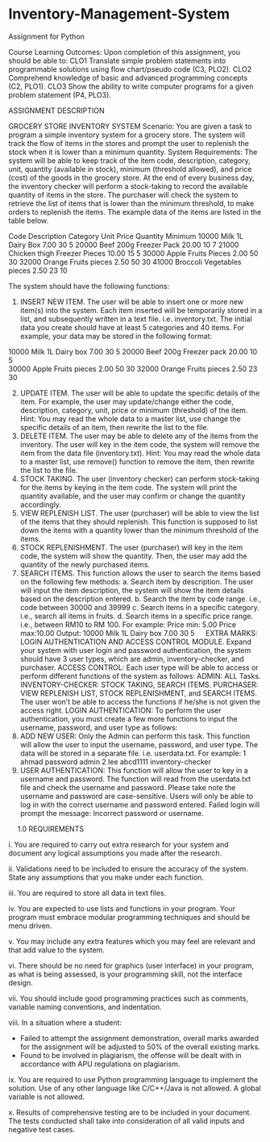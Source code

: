 # Inventory-Management-System
Assignment for Python

Course Learning Outcomes: 
Upon completion of this assignment, you should be able to:
CLO1	Translate simple problem statements into programmable solutions using flow chart/pseudo code (C3, PLO2).
CLO2	Comprehend knowledge of basic and advanced programming concepts (C2, PLO1).
CLO3	Show the ability to write computer programs for a given problem statement (P4, PLO3).


ASSIGNMENT DESCRIPTION

GROCERY STORE INVENTORY SYSTEM
Scenario: You are given a task to program a simple inventory system for a grocery store. The system will track the flow of items in the stores and prompt the user to replenish the stock when it is lower than a minimum quantity. 
System Requirements: The system will be able to keep track of the item code, description, category, unit, quantity (available in stock), minimum (threshold allowed), and price (cost) of the goods in the grocery store. At the end of every business day, the inventory checker will perform a stock-taking to record the available quantity of items in the store. The purchaser will check the system to retrieve the list of items that is lower than the minimum threshold, to make orders to replenish the items. The example data of the items are listed in the table below. 

Code	Description	Category	Unit	Price	Quantity	Minimum
10000	Milk 1L	Dairy	Box	7.00	30	5
20000	Beef 200g	Freezer	Pack	20.00	10	7
21000	Chicken thigh	Freezer	Pieces	10.00	15	5
30000	Apple	Fruits	Pieces	2.00	50	30
32000	Orange	Fruits	pieces	2.50	50	30
41000	Broccoli	Vegetables	pieces	2.50	23	10

The system should have the following functions:
1.	INSERT NEW ITEM. The user will be able to insert one or more new item(s) into the system. Each item inserted will be temporarily stored in a list, and subsequently written in a text file. i.e. inventory.txt. The initial data you create should have at least 5 categories and 40 items. For example, your data may be stored in the following format:

10000	Milk 1L		Dairy		box	7.00	30		5
20000	Beef 200g	Freezer	pack	20.00	10		5	
30000	Apple		Fruits		pieces	2.00	50		30
32000	Orange		Fruits		pieces	2.50	23		30

2.	UPDATE ITEM. The user will be able to update the specific details of the item. For example, the user may update/change either the code, description, category, unit, price or minimum (threshold) of the item. Hint: You may read the whole data to a master list, use change the specific details of an item, then rewrite the list to the file.
3.	DELETE ITEM. The user may be able to delete any of the items from the inventory. The user will key in the item code, the system will remove the item from the data file (inventory.txt). Hint: You may read the whole data to a master list, use remove() function to remove the item, then rewrite the list to the file.
4.	STOCK TAKING. The user (inventory checker) can perform stock-taking for the items by keying in the item code. The system will print the quantity available, and the user may confirm or change the quantity accordingly.
5.	VIEW REPLENISH LIST. The user (purchaser) will be able to view the list of the items that they should replenish. This function is supposed to list down the items with a quantity lower than the minimum threshold of the items.
6.	STOCK REPLENISHMENT. The user (purchaser) will key in the item code, the system will show the quantity. Then, the user may add the quantity of the newly purchased items.
7.	SEARCH ITEMS. This function allows the user to search the items based on the following few methods:
a.	Search item by description. The user will input the item description, the system will show the item details based on the description entered.
b.	Search the item by code range. i.e., code between 30000 and 39999
c.	Search items in a specific category. i.e., search all items in fruits.
d.	Search items in a specific price range. i.e., between RM10 to RM 100.
For example:
Price min: 5.00
Price max:10.00
Output:
10000	Milk 1L		Dairy		box	7.00	30		5
 
EXTRA MARKS: LOGIN AUTHENTICATION AND ACCESS CONTROL MODULE.
Expand your system with user login and password authentication, the system should have 3 user types, which are admin, inventory-checker, and purchaser. 
ACCESS CONTROL: Each user type will be able to access or perform different functions of the system as follows:
ADMIN: ALL Tasks.
INVENTORY-CHECKER: STOCK TAKING, SEARCH ITEMS.
PURCHASER: VIEW REPLENISH LIST, STOCK REPLENISHMENT, and SEARCH ITEMS.
The user won’t be able to access the functions if he/she is not given the access right.
LOGIN AUTHENTICATION: To perform the user authentication, you must create a few more functions to input the username, password, and user type as follows:	
1.	ADD NEW USER: Only the Admin can perform this task. This function will allow the user to input the username, password, and user type. The data will be stored in a separate file. i.e. userdata.txt. For example:
1       ahmad     password      admin
2      lee             abcd1111      inventory-checker	
2.	USER AUTHENTICATION: This function will allow the user to key in a username and password. The function will read from the userdata.txt file and check the username and password. Please take note the username and password are case-sensitive. Users will only be able to log in with the correct username and password entered. Failed login will prompt the message: Incorrect password or username.

 
1.0		REQUIREMENTS

i.	You are required to carry out extra research for your system and document any logical assumptions you made after the research. 

ii.	Validations need to be included to ensure the accuracy of the system. State any assumptions that you make under each function. 

iii.	You are required to store all data in text files.

iv.	You are expected to use lists and functions in your program. Your program must embrace modular programming techniques and should be menu driven.

v.	You may include any extra features which you may feel are relevant and that add value to the system. 

vi.	There should be no need for graphics (user interface) in your program, as what is being assessed, is your programming skill, not the interface design. 

vii.	You should include good programming practices such as comments, variable naming conventions, and indentation.

viii.	In a situation where a student:
-	Failed to attempt the assignment demonstration, overall marks awarded for the assignment will be adjusted to 50% of the overall existing marks.
-	Found to be involved in plagiarism, the offense will be dealt with in accordance with APU regulations on plagiarism.

ix.	You are required to use Python programming language to implement the solution. Use of any other language like C/C++/Java is not allowed. A global variable is not allowed.

x.	Results of comprehensive testing are to be included in your document. The tests conducted shall take into consideration of all valid inputs and negative test cases. 
